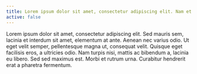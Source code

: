 ```yaml
---
title: Lorem ipsum dolor sit amet, consectetur adipiscing elit. Nam et dictum ante. Mauris eget luctus leo. Sed a purus at nulla elementum iaculis vitae vitae quam.
active: false
---
```


Lorem ipsum dolor sit amet, consectetur adipiscing elit. Sed mauris sem, lacinia et interdum sit amet, elementum at ante. Aenean nec varius odio. Ut eget velit semper, pellentesque magna ut, consequat velit. Quisque eget facilisis eros, a ultricies odio. Nam turpis nisi, mattis ac bibendum a, lacinia eu libero. Sed sed maximus est. Morbi et rutrum urna. Curabitur hendrerit erat a pharetra fermentum.
